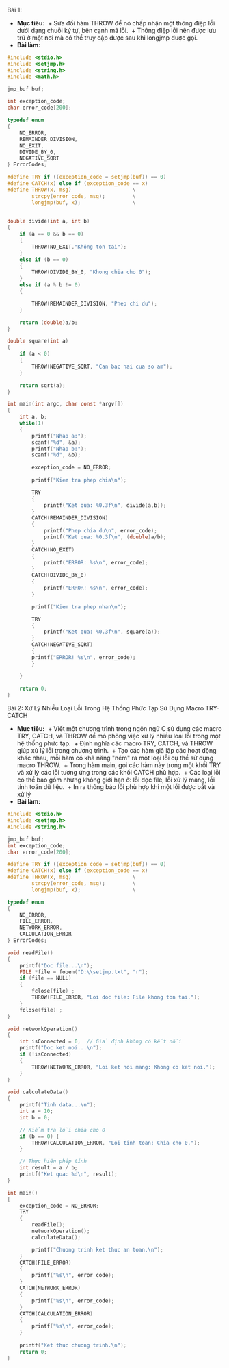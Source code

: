 Bài 1:
- **Mục tiêu:**
&nbsp;+ Sửa đổi hàm THROW để nó chấp nhận một thông điệp lỗi dưới dạng chuỗi ký tự, bên cạnh mã lỗi.
&nbsp;+ Thông điệp lỗi nên được lưu trữ ở một nơi mà có thể truy cập được sau khi longjmp được gọi.
- **Bài làm:**
```c
#include <stdio.h>
#include <setjmp.h>
#include <string.h>
#include <math.h>

jmp_buf buf;

int exception_code;
char error_code[200];

typedef enum
{
    NO_ERROR,
    REMAINDER_DIVISION,
    NO_EXIT,
    DIVIDE_BY_0,
    NEGATIVE_SQRT
} ErrorCodes;  

#define TRY if ((exception_code = setjmp(buf)) == 0)
#define CATCH(x) else if (exception_code == x)
#define THROW(x, msg)                    \
        strcpy(error_code, msg);         \
        longjmp(buf, x);                 \
                

double divide(int a, int b)
{
    if (a == 0 && b == 0)
    {
        THROW(NO_EXIT,"Không ton tai");
    }
    else if (b == 0)
    {
        THROW(DIVIDE_BY_0, "Khong chia cho 0");
    }
    else if (a % b != 0)
    {

        THROW(REMAINDER_DIVISION, "Phep chi du");
    }

    return (double)a/b;
}

double square(int a)
{
    if (a < 0)
    {
        THROW(NEGATIVE_SQRT, "Can bac hai cua so am");
    }

    return sqrt(a);
}

int main(int argc, char const *argv[])
{   
    int a, b;
    while(1)
    {   
        printf("Nhap a:");
        scanf("%d", &a);
        printf("Nhap b:");
        scanf("%d", &b);

        exception_code = NO_ERROR;
        
        printf("Kiem tra phep chia\n");

        TRY
        {
            printf("Ket qua: %0.3f\n", divide(a,b));
        }
        CATCH(REMAINDER_DIVISION)
        {   
            printf("Phep chia du\n", error_code);
            printf("Ket qua: %0.3f\n", (double)a/b);
        }
        CATCH(NO_EXIT)
        {
            printf("ERROR: %s\n", error_code);
        }
        CATCH(DIVIDE_BY_0)
        {
            printf("ERROR! %s\n", error_code);
        }

        printf("Kiem tra phep nhan\n");

        TRY
        {
            printf("Ket qua: %0.3f\n", square(a));
        }
        CATCH(NEGATIVE_SQRT)
        {   
        printf("ERROR! %s\n", error_code);
        }

    }
    
    return 0;
}
```
Bài 2: Xử Lý Nhiều Loại Lỗi Trong Hệ Thống Phức Tạp Sử Dụng Macro TRY-CATCH
- **Mục tiêu:**
&nbsp;+ Viết một chương trình trong ngôn ngữ C sử dụng các macro TRY, CATCH, và THROW để mô phỏng việc xử lý nhiều loại lỗi trong một hệ thống phức tạp.
&nbsp;+ Định nghĩa các macro TRY, CATCH, và THROW giúp xử lý lỗi trong chương trình.
&nbsp;+	Tạo các hàm giả lập các hoạt động khác nhau, mỗi hàm có khả năng "ném" ra một loại lỗi cụ thể sử dụng macro THROW.
&nbsp;+	Trong hàm main, gọi các hàm này trong một khối TRY và xử lý các lỗi tương ứng trong các khối CATCH phù hợp.
&nbsp;+	Các loại lỗi có thể bao gồm nhưng không giới hạn ở: lỗi đọc file, lỗi xử lý mạng, lỗi tính toán dữ liệu.
&nbsp;+	In ra thông báo lỗi phù hợp khi một lỗi được bắt và xử lý
- **Bài làm:**
```c
#include <stdio.h>
#include <setjmp.h>
#include <string.h>

jmp_buf buf;
int exception_code;
char error_code[200];

#define TRY if ((exception_code = setjmp(buf)) == 0)
#define CATCH(x) else if (exception_code == x)
#define THROW(x, msg)                    \
        strcpy(error_code, msg);         \
        longjmp(buf, x);                 \

typedef enum
{
    NO_ERROR, 
    FILE_ERROR, 
    NETWORK_ERROR, 
    CALCULATION_ERROR 
} ErrorCodes;  

void readFile() 
{    
    printf("Doc file...\n");   
    FILE *file = fopen("D:\\setjmp.txt", "r");
    if (file == NULL) 
    {   
        fclose(file) ; 
        THROW(FILE_ERROR, "Loi doc file: File khong ton tai.");
    } 
    fclose(file) ;   
}

void networkOperation() 
{
    int isConnected = 0;  // Giả định không có kết nối
    printf("Doc ket noi...\n");  
    if (!isConnected) 
    {
        THROW(NETWORK_ERROR, "Loi ket noi mang: Khong co ket noi.");
    }
}

void calculateData() 
{
    printf("Tinh data...\n");
    int a = 10;
    int b = 0;  

    // Kiểm tra lỗi chia cho 0
    if (b == 0) {
        THROW(CALCULATION_ERROR, "Loi tinh toan: Chia cho 0.");
    }

    // Thực hiện phép tính
    int result = a / b;
    printf("Ket qua: %d\n", result);
}

int main()
{   
    exception_code = NO_ERROR;
    TRY 
    {
        readFile();
        networkOperation();
        calculateData();

        printf("Chuong trinh ket thuc an toan.\n");
    } 
    CATCH(FILE_ERROR) 
    {
        printf("%s\n", error_code);
    }
    CATCH(NETWORK_ERROR) 
    {
        printf("%s\n", error_code);
    }
    CATCH(CALCULATION_ERROR) 
    {
        printf("%s\n", error_code);
    }
    
    printf("Ket thuc chuong trinh.\n");
    return 0;
}
```
